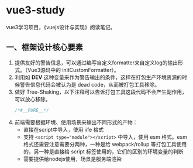 # vue3-study
vue3学习项目，《vuejs设计与实现》阅读笔记。

## 一、框架设计核心要素
1. 提供友好的警告信息，可以通过编写自定义formatter来自定义log的输出形式。（Vue3源码中的 initCustomFormatter）。
2. 利用如 __DEV__ 这种变量来作为警告输出的条件，这样在打包生产环境资源的时候警告信息代码会被认为是 dead code，从而被打包工具移除。
3. 做好 Tree-Shaking，以下注释可以告诉打包工具这段代码不会产生副作用，可以放心移除。
    ```js
    /*#__PURE__*/
    ```
4. 前端需要根据环境、使用场景来输出不同形式的产物：
    - 直接在script中导入，使用 iife 格式
    - 支持 `<script type="module"></script>` 中导入，使用 esm 格式。esm格式还需要注意需要分两种，一种是给 webpack/rollup 等打包工具使用的，另一种是直接给 script 标签使用的，它们的区别的环境变量的判断
    - 需要提供给nodejs使用，场景是服务端渲染

